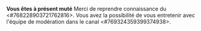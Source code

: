 **Vous êtes à présent muté**
Merci de reprendre connaissance du <#768228903721762816>.
Vous avez la possibilité de vous entretenir avec l'équipe de modération dans le canal <#769324359399374938>.